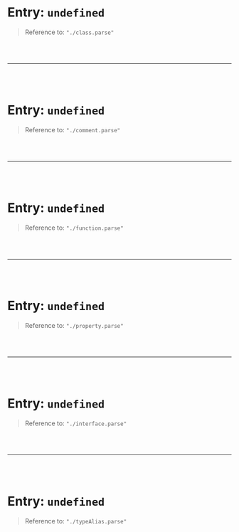 # Entry: `undefined`

> Reference to: `"./class.parse"`

    
<br/>
<br/>



---


<br/>
<br/>

# Entry: `undefined`

> Reference to: `"./comment.parse"`

    
<br/>
<br/>



---


<br/>
<br/>

# Entry: `undefined`

> Reference to: `"./function.parse"`

    
<br/>
<br/>



---


<br/>
<br/>

# Entry: `undefined`

> Reference to: `"./property.parse"`

    
<br/>
<br/>



---


<br/>
<br/>

# Entry: `undefined`

> Reference to: `"./interface.parse"`

    
<br/>
<br/>



---


<br/>
<br/>

# Entry: `undefined`

> Reference to: `"./typeAlias.parse"`

    